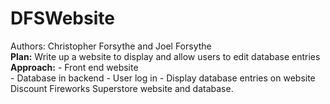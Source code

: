 # DFSWebsite
Authors: Christopher Forsythe and Joel Forsythe  
**Plan:** Write up a website to display and allow users to edit database entries  
**Approach:**
              - Front end website  
              - Database in backend
              - User log in
              - Display database entries on website
Discount Fireworks Superstore website and database.  
